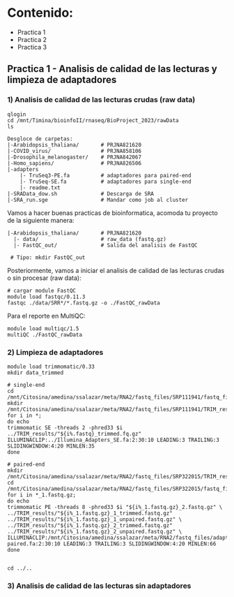 # Contenido:

- Practica 1
- Practica 2
- Practica 3



## Practica 1 - Analisis de calidad de las lecturas y limpieza de adaptadores

### 1) Analisis de calidad de las lecturas crudas (raw data)

```
qlogin
cd /mnt/Timina/bioinfoII/rnaseq/BioProject_2023/rawData
ls
```

```
Desgloce de carpetas:
|-Arabidopsis_thaliana/       # PRJNA821620
|-COVID_virus/                # PRJNA858106
|-Drosophila_melanogaster/    # PRJNA842067
|-Homo_sapiens/               # PRJNA826506
|-adapters
    |- TruSeq3-PE.fa          # adaptadores para paired-end
    |- TruSeq-SE.fa           # adaptadores para single-end
    |- readme.txt
|-SRAData_dow.sh              # Descarga de SRA
|-SRA_run.sge                 # Mandar como job al cluster
```

Vamos a hacer buenas practicas de bioinformatica, acomoda tu proyecto de la siguiente manera:

```
|-Arabidopsis_thaliana/       # PRJNA821620
  |- data/                    # raw_data (fastq.gz)
  |- FastQC_out/              # Salida del analisis de FastQC
  
 # Tipo: mkdir FastQC_out
```

Posteriormente, vamos a iniciar el analisis de calidad de las lecturas crudas o sin procesar (raw data):

```
# cargar module FastQC
module load fastqc/0.11.3
fastqc ./data/SRR*/*.fastq.gz -o ./FastQC_rawData
```

Para el reporte en MultiQC:

```
module load multiqc/1.5
multiQC ./FastQC_rawData
```

### 2) Limpieza de adaptadores

```
module load trimmomatic/0.33
mkdir data_trimmed

# single-end
cd /mnt/Citosina/amedina/ssalazar/meta/RNA2/fastq_files/SRP111941/fastq_files
mkdir /mnt/Citosina/amedina/ssalazar/meta/RNA2/fastq_files/SRP111941/TRIM_results
for i in *;
do echo
trimmomatic SE -threads 2 -phred33 $i ../TRIM_results/"${i%.fastq}_trimmed.fq.gz" ILLUMINACLIP:../Illumina_Adapters_SE.fa:2:30:10 LEADING:3 TRAILING:3 SLIDINGWINDOW:4:20 MINLEN:35
done

# paired-end
mkdir /mnt/Citosina/amedina/ssalazar/meta/RNA2/fastq_files/SRP322015/TRIM_results
cd /mnt/Citosina/amedina/ssalazar/meta/RNA2/fastq_files/SRP322015/fastq_files
for i in *_1.fastq.gz;
do echo
trimmomatic PE -threads 8 -phred33 $i "${i%_1.fastq.gz}_2.fastq.gz" \
../TRIM_results/"${i%_1.fastq.gz}_1_trimmed.fastq.gz" ../TRIM_results/"${i%_1.fastq.gz}_1_unpaired.fastq.gz" \
../TRIM_results/"${i%_1.fastq.gz}_2_trimmed.fastq.gz" ../TRIM_results/"${i%_1.fastq.gz}_2_unpaired.fastq.gz" \
ILLUMINACLIP:/mnt/Citosina/amedina/ssalazar/meta/RNA2/fastq_files/adapters-paired.fa:2:30:10 LEADING:3 TRAILING:3 SLIDINGWINDOW:4:20 MINLEN:66
done


cd ../..
```

### 3) Analisis de calidad de las lecturas sin adaptadores











